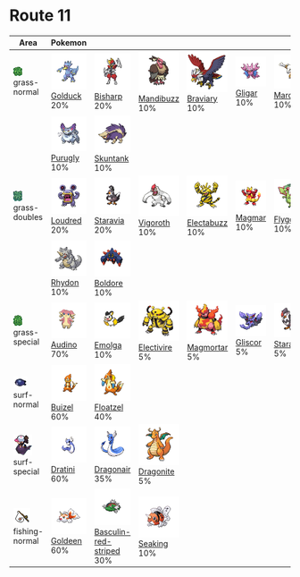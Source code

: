 # Route 11

| Area                                                                          | Pokemon                                                                                      | &nbsp;                                                                                                                 | &nbsp;                                                                                            | &nbsp;                                                                                             | &nbsp;                                                                                      | &nbsp;                                                                                          |
| ----------------------------------------------------------------------------- | -------------------------------------------------------------------------------------------- | ---------------------------------------------------------------------------------------------------------------------- | ------------------------------------------------------------------------------------------------- | -------------------------------------------------------------------------------------------------- | ------------------------------------------------------------------------------------------- | ----------------------------------------------------------------------------------------------- |
| ![grass-normal](../../img/items/grass-normal.png)<br/>grass-normal<br/>       | ![golduck](../../img/pokemon/055.png) <br/>[Golduck](/blaze-black-wiki/pokemon/055) <br/>20% | ![bisharp](../../img/pokemon/625.png) <br/>[Bisharp](/blaze-black-wiki/pokemon/625) <br/>20%                           | ![mandibuzz](../../img/pokemon/630.png) <br/>[Mandibuzz](/blaze-black-wiki/pokemon/630) <br/>10%  | ![braviary](../../img/pokemon/628.png) <br/>[Braviary](/blaze-black-wiki/pokemon/628) <br/>10%     | ![gligar](../../img/pokemon/207.png) <br/>[Gligar](/blaze-black-wiki/pokemon/207) <br/>10%  | ![marowak](../../img/pokemon/105.png) <br/>[Marowak](/blaze-black-wiki/pokemon/105) <br/>10%    |
|                                                                               | ![purugly](../../img/pokemon/432.png) <br/>[Purugly](/blaze-black-wiki/pokemon/432) <br/>10% | ![skuntank](../../img/pokemon/435.png) <br/>[Skuntank](/blaze-black-wiki/pokemon/435) <br/>10%                         |
| ![grass-doubles](../../img/items/grass-doubles.png)<br/>grass-doubles<br/>    | ![loudred](../../img/pokemon/294.png) <br/>[Loudred](/blaze-black-wiki/pokemon/294) <br/>20% | ![staravia](../../img/pokemon/397.png) <br/>[Staravia](/blaze-black-wiki/pokemon/397) <br/>20%                         | ![vigoroth](../../img/pokemon/288.png) <br/>[Vigoroth](/blaze-black-wiki/pokemon/288) <br/>10%    | ![electabuzz](../../img/pokemon/125.png) <br/>[Electabuzz](/blaze-black-wiki/pokemon/125) <br/>10% | ![magmar](../../img/pokemon/126.png) <br/>[Magmar](/blaze-black-wiki/pokemon/126) <br/>10%  | ![flygon](../../img/pokemon/330.png) <br/>[Flygon](/blaze-black-wiki/pokemon/330) <br/>10%      |
|                                                                               | ![rhydon](../../img/pokemon/112.png) <br/>[Rhydon](/blaze-black-wiki/pokemon/112) <br/>10%   | ![boldore](../../img/pokemon/525.png) <br/>[Boldore](/blaze-black-wiki/pokemon/525) <br/>10%                           |
| ![grass-special](../../img/items/grass-special.png)<br/>grass-special<br/>    | ![audino](../../img/pokemon/531.png) <br/>[Audino](/blaze-black-wiki/pokemon/531) <br/>70%   | ![emolga](../../img/pokemon/587.png) <br/>[Emolga](/blaze-black-wiki/pokemon/587) <br/>10%                             | ![electivire](../../img/pokemon/466.png) <br/>[Electivire](/blaze-black-wiki/pokemon/466) <br/>5% | ![magmortar](../../img/pokemon/467.png) <br/>[Magmortar](/blaze-black-wiki/pokemon/467) <br/>5%    | ![gliscor](../../img/pokemon/472.png) <br/>[Gliscor](/blaze-black-wiki/pokemon/472) <br/>5% | ![staraptor](../../img/pokemon/398.png) <br/>[Staraptor](/blaze-black-wiki/pokemon/398) <br/>5% |
| ![surf-normal](../../img/items/surf-normal.png)<br/>surf-normal<br/>          | ![buizel](../../img/pokemon/418.png) <br/>[Buizel](/blaze-black-wiki/pokemon/418) <br/>60%   | ![floatzel](../../img/pokemon/419.png) <br/>[Floatzel](/blaze-black-wiki/pokemon/419) <br/>40%                         |
| ![surf-special](../../img/items/surf-special.png)<br/>surf-special<br/>       | ![dratini](../../img/pokemon/147.png) <br/>[Dratini](/blaze-black-wiki/pokemon/147) <br/>60% | ![dragonair](../../img/pokemon/148.png) <br/>[Dragonair](/blaze-black-wiki/pokemon/148) <br/>35%                       | ![dragonite](../../img/pokemon/149.png) <br/>[Dragonite](/blaze-black-wiki/pokemon/149) <br/>5%   |
| ![fishing-normal](../../img/items/fishing-normal.png)<br/>fishing-normal<br/> | ![goldeen](../../img/pokemon/118.png) <br/>[Goldeen](/blaze-black-wiki/pokemon/118) <br/>60% | ![basculin-red-striped](../../img/pokemon/550.png) <br/>[Basculin-red-striped](/blaze-black-wiki/pokemon/550) <br/>30% | ![seaking](../../img/pokemon/119.png) <br/>[Seaking](/blaze-black-wiki/pokemon/119) <br/>10%      |